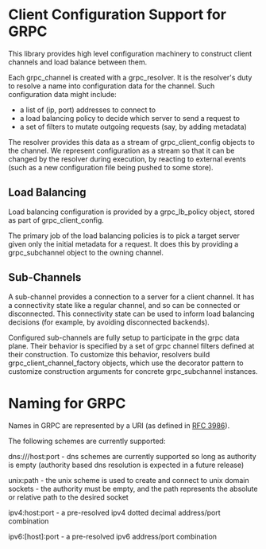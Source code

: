 Client Configuration Support for GRPC
=====================================

This library provides high level configuration machinery to construct client
channels and load balance between them.

Each grpc_channel is created with a grpc_resolver. It is the resolver's duty
to resolve a name into configuration data for the channel. Such configuration
data might include:

- a list of (ip, port) addresses to connect to
- a load balancing policy to decide which server to send a request to
- a set of filters to mutate outgoing requests (say, by adding metadata)

The resolver provides this data as a stream of grpc_client_config objects to
the channel. We represent configuration as a stream so that it can be changed
by the resolver during execution, by reacting to external events (such as a
new configuration file being pushed to some store).


Load Balancing
--------------

Load balancing configuration is provided by a grpc_lb_policy object, stored as
part of grpc_client_config.

The primary job of the load balancing policies is to pick a target server given only the
initial metadata for a request. It does this by providing a grpc_subchannel
object to the owning channel.


Sub-Channels
------------

A sub-channel provides a connection to a server for a client channel. It has a
connectivity state like a regular channel, and so can be connected or
disconnected. This connectivity state can be used to inform load balancing
decisions (for example, by avoiding disconnected backends).

Configured sub-channels are fully setup to participate in the grpc data plane.
Their behavior is specified by a set of grpc channel filters defined at their
construction. To customize this behavior, resolvers build
grpc_client_channel_factory objects, which use the decorator pattern to customize
construction arguments for concrete grpc_subchannel instances.


Naming for GRPC
===============

Names in GRPC are represented by a URI (as defined in
[RFC 3986](https://tools.ietf.org/html/rfc3986)).

The following schemes are currently supported:

dns:///host:port - dns schemes are currently supported so long as authority is
                   empty (authority based dns resolution is expected in a future
                   release)

unix:path        - the unix scheme is used to create and connect to unix domain
                   sockets - the authority must be empty, and the path
                   represents the absolute or relative path to the desired
                   socket

ipv4:host:port   - a pre-resolved ipv4 dotted decimal address/port combination

ipv6:[host]:port - a pre-resolved ipv6 address/port combination
